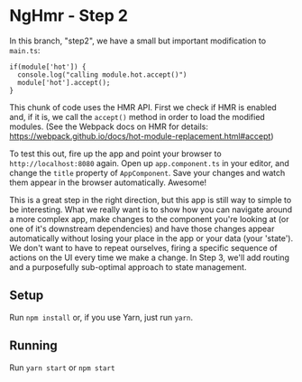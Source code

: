 # NgHmr - Step 2

In this branch, "step2", we have a small but important modification to `main.ts`:

```
if(module['hot']) {
  console.log("calling module.hot.accept()")
  module['hot'].accept();
}
```

This chunk of code uses the HMR API. First we check if HMR is enabled and, if it is, we call the `accept()` method
in order to load the modified modules. (See the Webpack docs on HMR for details: https://webpack.github.io/docs/hot-module-replacement.html#accept)

To test this out, fire up the app and point your browser to `http://localhost:8080` again.
Open up `app.component.ts` in your editor, and change the `title` property of `AppComponent`. Save your changes and
watch them appear in the browser automatically. Awesome!

This is a great step in the right direction, but this app is still way to simple to be interesting. What we really want
is to show how you can navigate around a more complex app, make changes to the component you're looking at (or one of it's downstream dependencies)
and have those changes appear automatically without losing your place in the app or your data (your 'state'). We don't want to have to repeat ourselves, firing a specific
sequence of actions on the UI every time we make a change. In Step 3, we'll add routing and a purposefully sub-optimal approach to state management.

## Setup
Run `npm install` or, if you use Yarn, just run `yarn`.

## Running
Run `yarn start` or `npm start`

